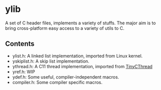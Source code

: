 ylib
====

A set of C header files, implements a variety of stuffs. The major aim is to bring cross-platform easy access to a variety of utils to C.

## Contents

* ylist.h: A linked list implementation, imported from Linux kernel.
* yskiplist.h: A skip list implementation.
* ythread.h: A C11 thread implementation, imported from [TinyCThread](https://tinycthread.github.io)
* yref.h: WIP
* ydef.h: Some useful, compiler-independent macros.
* compiler.h: Some compiler specific macros.
